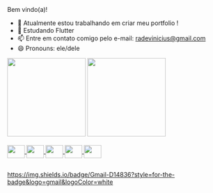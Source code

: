 <header>
<link rel="stylesheet" href="https://cdn.jsdelivr.net/gh/devicons/devicon@v2.15.1/devicon.min.css">
</header>

Bem vindo(a)! 



- 🔭 Atualmente estou trabalhando em criar meu portfolio !
- 🌱 Estudando Flutter
- 📫 Entre em contato comigo pelo e-mail:  radevinicius@gmail.com
- 😄 Pronouns: ele/dele
<div>
<img height="180em" src="https://github-readme-stats.vercel.app/api?username=radevinicius&show_icons=true&theme=dracula&include_all_commits=true&count_private=true"/>
<a href="https://github.com/radevinicius">
<img height="180em" src="https://github-readme-stats.vercel.app/api/top-langs/?username=radevinicius&layout=compact&langs_count=7&theme=dracula"/>
</div>

<div style="display: inline_block"><br>
<img align="center" height="30" width="40" src="https://cdn.jsdelivr.net/gh/devicons/devicon/icons/javascript/javascript-original.svg" />
<img align="center" height="30" width="40" src="https://cdn.jsdelivr.net/gh/devicons/devicon/icons/html5/html5-original-wordmark.svg" />
<img align="center" height="30" width="40" src="https://cdn.jsdelivr.net/gh/devicons/devicon/icons/css3/css3-original-wordmark.svg" />
<img align="center" height="30" width="40" src="https://cdn.jsdelivr.net/gh/devicons/devicon/icons/react/react-original-wordmark.svg" />
<img align="center" height="30" width="40" src="https://cdn.jsdelivr.net/gh/devicons/devicon/icons/typescript/typescript-plain.svg" />

##

<div>
https://img.shields.io/badge/Gmail-D14836?style=for-the-badge&logo=gmail&logoColor=white
</div>

           
          
          
